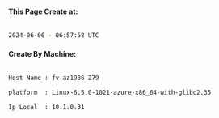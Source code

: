 
   
#### This Page Create at:

```bash

2024-06-06 - 06:57:58 UTC

```

#### Create By Machine:

```bash

Host Name : fv-az1986-279

platform  : Linux-6.5.0-1021-azure-x86_64-with-glibc2.35

Ip Local  : 10.1.0.31

```

